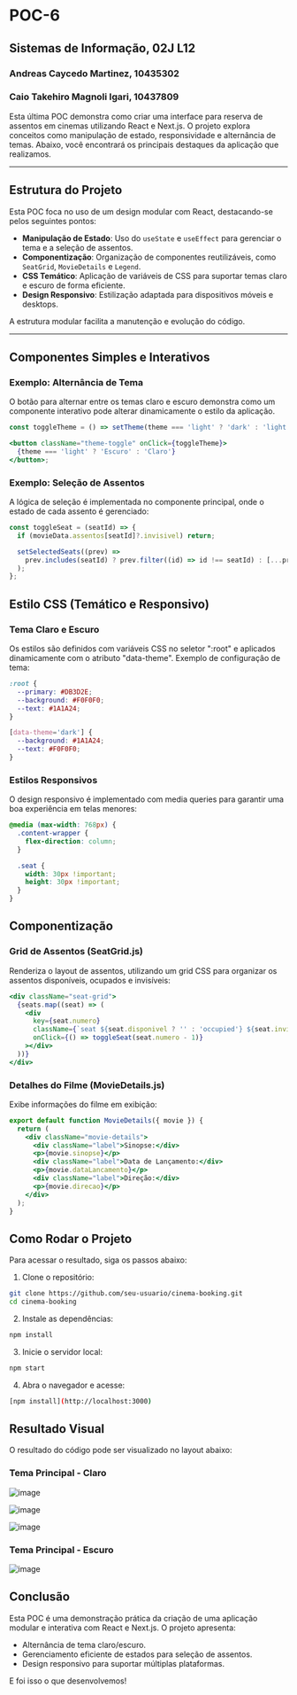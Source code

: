 # POC-6
## Sistemas de Informação, 02J L12
### Andreas Caycedo Martinez, 10435302
### Caio Takehiro Magnoli Igari, 10437809

Esta última POC demonstra como criar uma interface para reserva de assentos em cinemas utilizando React e Next.js. O projeto explora conceitos como manipulação de estado, responsividade e alternância de temas. Abaixo, você encontrará os principais destaques da aplicação que realizamos.

---

## Estrutura do Projeto

Esta POC foca no uso de um design modular com React, destacando-se pelos seguintes pontos:

- **Manipulação de Estado**: Uso do `useState` e `useEffect` para gerenciar o tema e a seleção de assentos.
- **Componentização**: Organização de componentes reutilizáveis, como `SeatGrid`, `MovieDetails` e `Legend`.
- **CSS Temático**: Aplicação de variáveis de CSS para suportar temas claro e escuro de forma eficiente.
- **Design Responsivo**: Estilização adaptada para dispositivos móveis e desktops.

A estrutura modular facilita a manutenção e evolução do código.

---

## Componentes Simples e Interativos

### Exemplo: Alternância de Tema

O botão para alternar entre os temas claro e escuro demonstra como um componente interativo pode alterar dinamicamente o estilo da aplicação. 

```jsx
const toggleTheme = () => setTheme(theme === 'light' ? 'dark' : 'light');

<button className="theme-toggle" onClick={toggleTheme}>
  {theme === 'light' ? 'Escuro' : 'Claro'}
</button>;
```

### Exemplo: Seleção de Assentos

A lógica de seleção é implementada no componente principal, onde o estado de cada assento é gerenciado:

```jsx
const toggleSeat = (seatId) => {
  if (movieData.assentos[seatId]?.invisivel) return;

  setSelectedSeats((prev) =>
    prev.includes(seatId) ? prev.filter((id) => id !== seatId) : [...prev, seatId]
  );
};
```

## Estilo CSS (Temático e Responsivo)

### Tema Claro e Escuro 

Os estilos são definidos com variáveis CSS no seletor ":root" e aplicados dinamicamente com o atributo "data-theme". Exemplo de configuração de tema:

```css
:root {
  --primary: #DB3D2E;
  --background: #F0F0F0;
  --text: #1A1A24;
}

[data-theme='dark'] {
  --background: #1A1A24;
  --text: #F0F0F0;
}
```

### Estilos Responsivos

O design responsivo é implementado com media queries para garantir uma boa experiência em telas menores:

```css
@media (max-width: 768px) {
  .content-wrapper {
    flex-direction: column;
  }

  .seat {
    width: 30px !important;
    height: 30px !important;
  }
}
```

## Componentização

### Grid de Assentos (SeatGrid.js)

Renderiza o layout de assentos, utilizando um grid CSS para organizar os assentos disponíveis, ocupados e invisíveis:

```jsx
<div className="seat-grid">
  {seats.map((seat) => (
    <div
      key={seat.numero}
      className={`seat ${seat.disponivel ? '' : 'occupied'} ${seat.invisivel ? 'invisivel' : ''}`}
      onClick={() => toggleSeat(seat.numero - 1)}
    ></div>
  ))}
</div>
```

### Detalhes do Filme (MovieDetails.js)

Exibe informações do filme em exibição:

```jsx
export default function MovieDetails({ movie }) {
  return (
    <div className="movie-details">
      <div className="label">Sinopse:</div>
      <p>{movie.sinopse}</p>
      <div className="label">Data de Lançamento:</div>
      <p>{movie.dataLancamento}</p>
      <div className="label">Direção:</div>
      <p>{movie.direcao}</p>
    </div>
  );
}
```

## Como Rodar o Projeto

Para acessar o resultado, siga os passos abaixo:

1. Clone o repositório:

```bash
git clone https://github.com/seu-usuario/cinema-booking.git
cd cinema-booking
```

2. Instale as dependências:

```bash
npm install
```

3. Inicie o servidor local:

```bash
npm start
```

4. Abra o navegador e acesse:

```bash
[npm install](http://localhost:3000)
```

## Resultado Visual

O resultado do código pode ser visualizado no layout abaixo:

### Tema Principal - Claro

![image](https://github.com/user-attachments/assets/57a6e704-7bfb-45fb-8a4e-bec0d71a98a3)

![image](https://github.com/user-attachments/assets/9dfe54fc-0c29-4e58-9776-9a5b6023c20f)

![image](https://github.com/user-attachments/assets/46cda1c0-b87c-4c10-bb4a-673e5682ebd7)

### Tema Principal - Escuro

![image](https://github.com/user-attachments/assets/571ad3cf-382f-4fb4-b6fd-3d5b21be2904)


## Conclusão

Esta POC é uma demonstração prática da criação de uma aplicação modular e interativa com React e Next.js. O projeto apresenta:

- Alternância de tema claro/escuro.
- Gerenciamento eficiente de estados para seleção de assentos.
- Design responsivo para suportar múltiplas plataformas.

E foi isso o que desenvolvemos!
